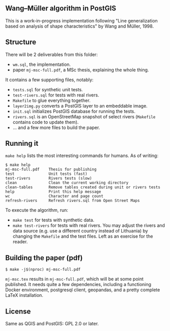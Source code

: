 Wang–Müller algorithm in PostGIS
--------------------------------

This is a work-in-progress implementation following "Line generalization based
on analysis of shape characteristics" by Wang and Müller, 1998.

Structure
---------

There will be 2 deliverables from this folder:

- `wm.sql`, the implementation.
- paper `mj-msc-full.pdf`, a MSc thesis, explaining the whole thing.

It contains a few supporting files, notably:

- `tests.sql` for synthetic unit tests.
- `test-rivers.sql` for tests with real rivers.
- `Makefile` to glue everything together.
- `layer2img.py` converts a PostGIS layer to an embeddable image.
- `init.sql` initializes PostGIS database for running the tests.
- `rivers.sql` is an OpenStreetMap snapshot of select rivers (`Makefile`
  contains code to update them).
- ... and a few more files to build the paper.

Running it
----------

`make help` lists the most interesting commands for humans. As of writing:

```
$ make help
mj-msc-full.pdf    Thesis for publishing
test               Unit tests (fast)
test-rivers        Rivers tests (slow)
clean              Clean the current working directory
clean-tables       Remove tables created during unit or rivers tests
help               Print this help message
wc                 Character and page count
refresh-rivers     Refresh rivers.sql from Open Street Maps
```

To execute the algorithm, run:

- `make test` for tests with synthetic data.
- `make test-rivers` for tests with real rivers. You may adjust the rivers and
  data source (e.g. use a different country instead of Lithuania) by changing
  the `Makefile` and the test files. Left as an exercise for the reader.

Building the paper (pdf)
------------------------

```
$ make -j$(nproc) mj-msc-full.pdf
```

`mj-msc.tex` results in `mj-msc-full.pdf`, which will be at some point
published. It needs quite a few dependencies, including a functioning Docker
environment, postgresql client, geopandas, and a pretty complete LaTeX
installation.

License
-------

Same as QGIS and PostGIS: GPL 2.0 or later.
